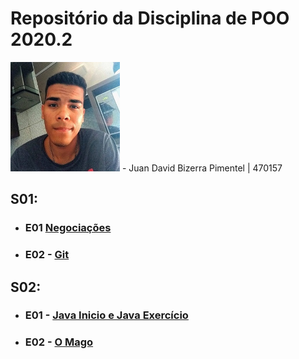 # Repositório da Disciplina de POO 2020.2
<img src="foto.jpg" width="175">
- Juan David Bizerra Pimentel | 470157

## S01: 
- ### E01 [Negociações](Projeto_01_Inicio/E01)
- ### E02 - [Git](Projeto_01_Inicio/E02)

## S02: 
- ### E01 - [Java Inicio e Java Exercício](Projeto_02_Java/Inicio_e_exercicio)
- ### E02 - [O Mago](Projeto_02_Java/Mago)
